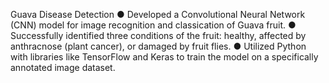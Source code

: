 Guava Disease Detection
● Developed a Convolutional Neural Network (CNN) model for image recognition and
classication of Guava fruit.
● Successfully identified three conditions of the fruit: healthy, affected by anthracnose
(plant cancer), or damaged by fruit flies.
● Utilized Python with libraries like TensorFlow and Keras to train the model on a
specifically annotated image dataset.
